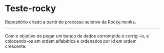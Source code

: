 # Teste-rocky

Repositório criado a partir do processo seletivo da Rocky.monks.

--- 

Com o objetivo de pegar um banco de dados corrompido e corrigi-lo, e colocando-os em ordem alfabética e ordenados por id em ordem crescente.
